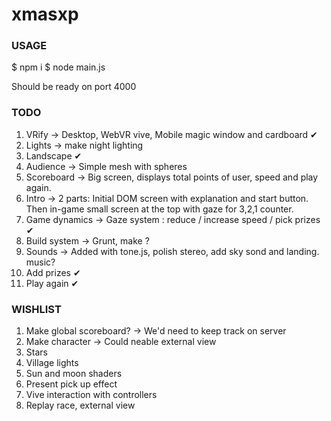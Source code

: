 # xmasxp

### USAGE

$ npm i
$ node main.js

Should be ready on port 4000

### TODO

1. VRify -> Desktop, WebVR vive, Mobile magic window and cardboard ✔
2. Lights -> make night lighting
3. Landscape ✔
4. Audience -> Simple mesh with spheres
5. Scoreboard -> Big screen, displays total points of user, speed and play again.
6. Intro -> 2 parts: Initial DOM screen with explanation and start button. Then in-game small screen at the top with gaze for 3,2,1 counter.
7. Game dynamics -> Gaze system : reduce / increase speed / pick prizes ✔
8. Build system -> Grunt, make ?
9. Sounds -> Added with tone.js, polish stereo, add sky sond and landing. music?
10. Add prizes ✔
11. Play again ✔

### WISHLIST

1. Make global scoreboard? -> We'd need to keep track on server
2. Make character -> Could neable external view
3. Stars
4. Village lights
5. Sun and moon shaders
6. Present pick up effect
7. Vive interaction with controllers
8. Replay race, external view